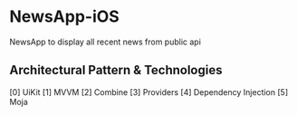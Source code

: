 # NewsApp-iOS
NewsApp to display all recent news from public api


## Architectural Pattern & Technologies

[0] UiKit
[1] MVVM
[2] Combine
[3] Providers
[4] Dependency Injection
[5] Moja
